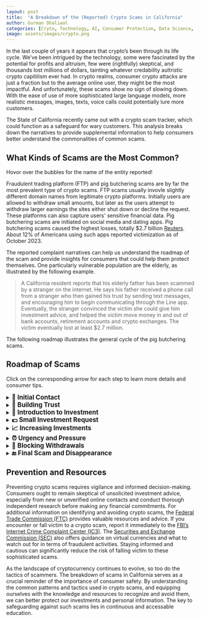 ```yaml
---
layout: post
title:  "A Breakdown of the (Reported) Crypto Scams in California"
author: Gurman Dhaliwal
categories: [Cryto, Technology, AI, Consumer Protection, Data Science, Viz]
image: assets/images/crypto.png
---
```

In the last couple of years it appears that crypto’s been through its life cycle. We’ve been intrigued by the technology, some were fascinated by the potential for profits and altruism, few were (rightfully) skeptical, and thousands lost millions of dollars, tainting whatever credability aultristic crypto capitilism ever had. In crypto realms, consumer crypto attacks are just a fraction but to the average online user, they might be the most impactful. And unfortunately, these scams show no sign of slowing down. With the ease of use of more sophisticated large language models, more realistic messages, images, texts, voice calls could potentially lure more customers. 

The State of California recently came out with a crypto scam tracker, which could function as a safeguard for wary customers. This analysis breaks down the narratives to provide supplemental information to help consumers better understand the commonalities of common scams. 


## What Kinds of Scams are the Most Common?

Hovor over the bubbles for the name of the entity reported!

<div id="bubble-chart"></div>

Fraudulent trading platform (FTP) and pig butchering scams are by far the most prevalent type of crypto scams. FTP scams usually invovle slightly different domain names from legitimate crypto platforms. Initially users are allowed to withdraw small amounts, but later as the users attempt to withdraw larger earnings the sites either shut down or decline the request. These platforms can also capture users' sensitive financial data. Pig butchering scams are initiated on social media and dating apps. Pig butchering scams caused the highest losses, totally $2.7 billion [Reuters](https://www.reuters.com/investigates/special-report/fintech-crypto-fraud-thailand/). About 12% of Americans using such apps reported victimization as of October 2023. 

The reported complaint narratives can help us understand the roadmap of the scam and provide insights for consumers that could help them protect themselves. One particulariy vulnerable population are the elderly, as illustrated by the following example. 

> A California resident reports that his elderly father has been scammed by a stranger on the internet. He says his father received a phone call from a stranger who then gained his trust by sending text messages, and encouraging him to begin communicating through the Line app. Eventually, the stranger convinced the victim she could give him investment advice, and helped the victim move money in and out of bank accounts, retirement accounts and crypto exchanges. The victim eventually lost at least $2.7 million.


The following roadmap illustrates the general cycle of the pig butchering scams. 

<!-- <div align="center"> -->

## Roadmap of Scams

Click on the corresponding arrow for each step to learn more details and consumer tips. 

<details>
<summary><strong style="font-size: larger;">🔄 Initial Contact</strong></summary>
<p><strong>Details:</strong> Scammers reach out via social media, dating apps, or unsolicited emails and messages. The approach is often friendly and casual.</p>
<p><strong>Consumer Tips:</strong> Be cautious with strangers online and limit personal information shared on social media.</p>
</details>

<details>
<summary><strong style="font-size: larger;">🤝 Building Trust</strong></summary>
<p><strong>Details:</strong> The scammer builds a relationship, often feigning common interests or backgrounds, and sharing personal stories.</p>
<p><strong>Consumer Tips:</strong> Be wary of rapid relationship progression online and verify new contacts' backgrounds.</p>
</details>

<details>
<summary><strong style="font-size: larger;">💼 Introduction to Investment</strong></summary>
<p><strong>Details:</strong> Scammers introduce an investment opportunity, often presented as low-risk with high returns.</p>
<p><strong>Consumer Tips:</strong> Independently research any investment opportunities and be skeptical of guaranteed returns.</p>
</details>

<details>
<summary><strong style="font-size: larger;">💵 Small Investment Request</strong></summary>
<p><strong>Details:</strong> Initially, scammers ask for a small investment to test the waters. They may allow you to withdraw small profits to demonstrate legitimacy.</p>
<p><strong>Consumer Tips:</strong> Be cautious when investing money, especially with new contacts. Small initial profits may be a bait to encourage larger investments.</p>
</details>

<details>
<summary><strong style="font-size: larger;">📈 Increasing Investments</strong></summary>
<p><strong>Details:</strong> Once trust is established, scammers encourage larger investments. They use urgency or fear of missing out to persuade you.</p>
<p><strong>Consumer Tips:</strong> Avoid making impulsive investment decisions under pressure. Take time to consider and consult with trusted financial advisors.</p>
</details>

<details>
<summary><strong style="font-size: larger;">⏰ Urgency and Pressure</strong></summary>
<p><strong>Details:</strong> Scammers create a sense of urgency, pressuring victims to invest more for supposedly bigger profit.</p>
<p><strong>Consumer Tips:</strong> High-pressure tactics are a red flag. Legitimate investments don’t require rush decisions.</p>
</details>

<details>
<summary><strong style="font-size: larger;">🚫 Blocking Withdrawals</strong></summary>
<p><strong>Details:</strong> When attempting to withdraw funds, victims face excuses, fees, or taxes, effectively blocking withdrawals.</p>
<p><strong>Consumer Tips:</strong> Be cautious if unexpected fees or barriers appear when withdrawing investments. This is common in financial scams.</p>
</details>

<details>
<summary><strong style="font-size: larger;">🔚 Final Scam and Disappearance</strong></summary>
<p><strong>Details:</strong> Eventually, the scammer disappears with the victim’s money, ceasing all communication.</p>
<p><strong>Consumer Tips:</strong> If you suspect a scam, stop all communications and contact authorities. Document all interactions.</p>
</details>





## Prevention and Resources

Preventing crypto scams requires vigilance and informed decision-making. Consumers ought to remain skeptical of unsolicited investment advice, especially from new or unverified online contacts and conduct thorough independent research before making any financial commitments. For additional information on identifying and avoiding crypto scams, the [Federal Trade Commission (FTC)](https://www.consumer.ftc.gov/articles/what-know-about-cryptocurrency-and-scams) provides valuable resources and advice. If you encounter or fall victim to a crypto scam, report it immediately to the [FBI’s Internet Crime Complaint Center (IC3)](https://www.ic3.gov). The [Securities and Exchange Commission (SEC)](https://www.sec.gov/oiea/investor-alerts-bulletins/ia_virtualcurrencies.html) also offers guidance on virtual currencies and what to watch out for in terms of fraudulent activities. Staying informed and cautious can significantly reduce the risk of falling victim to these sophisticated scams.


As the landscape of cryptocurrency continues to evolve, so too do the tactics of scammers. The breakdown of scams in California serves as a crucial reminder of the importance of consumer safety. By understanding the common patterns and tactics used in crypto scams, and equipping ourselves with the knowledge and resources to recognize and avoid them, we can better protect our investments and personal information. The key to safeguarding against such scams lies in continuous and accessable education. 